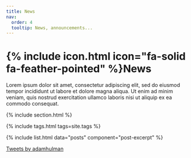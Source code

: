```yaml
---
title: News
nav:
  order: 4
  tooltip: News, announcements...
---
```


# {% include icon.html icon="fa-solid fa-feather-pointed" %}News

Lorem ipsum dolor sit amet, consectetur adipiscing elit, sed do eiusmod tempor incididunt ut labore et dolore magna aliqua.
Ut enim ad minim veniam, quis nostrud exercitation ullamco laboris nisi ut aliquip ex ea commodo consequat.

{% include section.html %}



{% include tags.html tags=site.tags %}



{% include list.html data="posts" component="post-excerpt" %}

<aside>
  <a class="twitter-timeline" href="https://twitter.com/adamhulman?ref_src=twsrc%5Etfw">Tweets by adamhulman</a>
  <script async src="https://platform.twitter.com/widgets.js" charset="utf-8"></script>
</aside>
